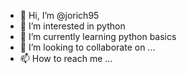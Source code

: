 - 👋 Hi, I’m @jorich95
- 👀 I’m interested in python
- 🌱 I’m currently learning python basics
- 💞️ I’m looking to collaborate on ...
- 📫 How to reach me ...

<!---
jorich95/jorich95 is a ✨ special ✨ repository because its `README.md` (this file) appears on your GitHub profile.
You can click the Preview link to take a look at your changes.
--->
